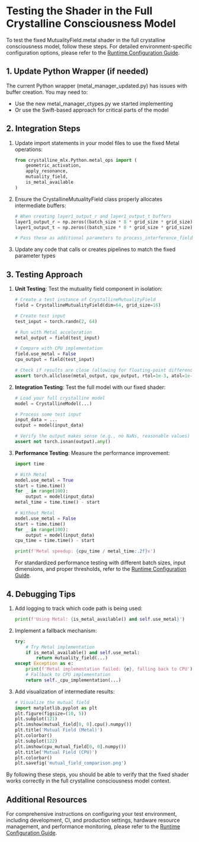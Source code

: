 # Testing the Shader in the Full Crystalline Consciousness Model

To test the fixed MutualityField.metal shader in the full crystalline consciousness model, follow these steps. For detailed environment-specific configuration options, please refer to the [Runtime Configuration Guide](runtime_config_guide.md).

## 1. Update Python Wrapper (if needed)
The current Python wrapper (metal_manager_updated.py) has issues with buffer creation. You may need to:
- Use the new metal_manager_ctypes.py we started implementing
- Or use the Swift-based approach for critical parts of the model

## 2. Integration Steps
1. Update import statements in your model files to use the fixed Metal operations:
   ```python
   from crystalline_mlx.Python.metal_ops import (
       geometric_activation,
       apply_resonance,
       mutuality_field,
       is_metal_available
   )
   ```

2. Ensure the CrystallineMutualityField class properly allocates intermediate buffers:
   ```python
   # When creating layer1_output_r and layer1_output_t buffers
   layer1_output_r = np.zeros((batch_size * 8 * grid_size * grid_size), dtype=np.float32)
   layer1_output_t = np.zeros((batch_size * 8 * grid_size * grid_size), dtype=np.float32)
   
   # Pass these as additional parameters to process_interference_fields
   ```

3. Update any code that calls or creates pipelines to match the fixed parameter types

## 3. Testing Approach
1. **Unit Testing**: Test the mutuality field component in isolation:
   ```python
   # Create a test instance of CrystallineMutualityField
   field = CrystallineMutualityField(dim=64, grid_size=16)
   
   # Create test input
   test_input = torch.randn(2, 64)
   
   # Run with Metal acceleration
   metal_output = field(test_input)
   
   # Compare with CPU implementation
   field.use_metal = False
   cpu_output = field(test_input)
   
   # Check if results are close (allowing for floating-point differences)
   assert torch.allclose(metal_output, cpu_output, rtol=1e-3, atol=1e-3)
   ```

2. **Integration Testing**: Test the full model with our fixed shader:
   ```python
   # Load your full crystalline model
   model = CrystallineModel(...)
   
   # Process some test input
   input_data = ...
   output = model(input_data)
   
   # Verify the output makes sense (e.g., no NaNs, reasonable values)
   assert not torch.isnan(output).any()
   ```

3. **Performance Testing**: Measure the performance improvement:
   ```python
   import time
   
   # With Metal
   model.use_metal = True
   start = time.time()
   for _ in range(100):
       output = model(input_data)
   metal_time = time.time() - start
   
   # Without Metal
   model.use_metal = False
   start = time.time()
   for _ in range(100):
       output = model(input_data)
   cpu_time = time.time() - start
   
   print(f'Metal speedup: {cpu_time / metal_time:.2f}x')
   ```

   For standardized performance testing with different batch sizes, input dimensions, and proper thresholds,
   refer to the [Runtime Configuration Guide](runtime_config_guide.md#3-performance-monitoring).

## 4. Debugging Tips
1. Add logging to track which code path is being used:
   ```python
   print(f'Using Metal: {is_metal_available() and self.use_metal}')
   ```

2. Implement a fallback mechanism:
   ```python
   try:
       # Try Metal implementation
       if is_metal_available() and self.use_metal:
           return mutuality_field(...)
   except Exception as e:
       print(f'Metal implementation failed: {e}, falling back to CPU')
       # Fallback to CPU implementation
       return self._cpu_implementation(...)
   ```

3. Add visualization of intermediate results:
   ```python
   # Visualize the mutual field
   import matplotlib.pyplot as plt
   plt.figure(figsize=(10, 5))
   plt.subplot(121)
   plt.imshow(mutual_field[0, 0].cpu().numpy())
   plt.title('Mutual Field (Metal)')
   plt.colorbar()
   plt.subplot(122)
   plt.imshow(cpu_mutual_field[0, 0].numpy())
   plt.title('Mutual Field (CPU)')
   plt.colorbar()
   plt.savefig('mutual_field_comparison.png')
   ```

By following these steps, you should be able to verify that the fixed shader works correctly in the full crystalline consciousness model context.

## Additional Resources

For comprehensive instructions on configuring your test environment, including development, CI, and production settings, hardware resource management, and performance monitoring, please refer to the [Runtime Configuration Guide](runtime_config_guide.md).
